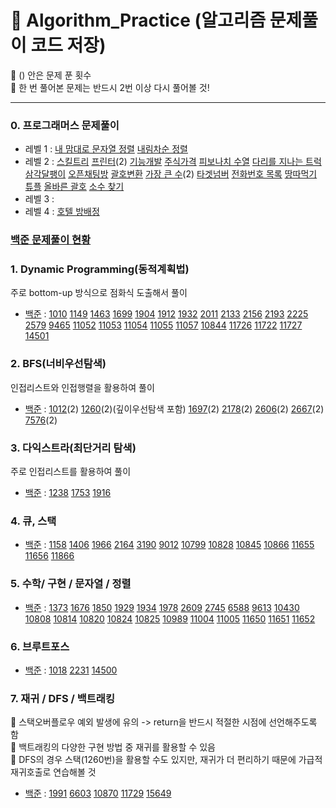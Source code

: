 # 📃 Algorithm_Practice (알고리즘 문제풀이 코드 저장)
📣 () 안은 문제 푼 횟수   
📣 한 번 풀어본 문제는 반드시 2번 이상 다시 풀어볼 것!   
* * *
### 0. 프로그래머스 문제풀이
* 레벨 1 : [내 맘대로 문자열 정렬](https://github.com/junu0516/Algorithm_Practice/blob/main/Programmers_Practice/src/level1/StringSort.java) [내림차순 정렬](https://github.com/junu0516/Algorithm_Practice/blob/main/Programmers_Practice/src/level1/DescSort.java)
* 레벨 2 : [스킬트리](https://github.com/junu0516/Algorithm_Practice/blob/main/Programmers_Practice/src/level2/SkillTree.java)   [프린터](https://github.com/junu0516/Algorithm_Practice/blob/main/Programmers_Practice/src/level2/PrinterQueue.java)(2)   [기능개발](https://github.com/junu0516/Algorithm_Practice/blob/main/Programmers_Practice/src/level2/Functions.java)   [주식가격](https://github.com/junu0516/Algorithm_Practice/blob/main/Programmers_Practice/src/level2/StockPrice.java)   [피보나치 수열](https://github.com/junu0516/Algorithm_Practice/blob/main/Programmers_Practice/src/level2/Fibonacci.java)   [다리를 지나는 트럭](https://github.com/junu0516/Algorithm_Practice/blob/main/Programmers_Practice/src/level2/PassingTrucks.java)  [삼각달팽이](https://github.com/junu0516/Algorithm_Practice/blob/main/Programmers_Practice/src/level2/Triangle.java)  [오픈채팅방](https://github.com/junu0516/Algorithm_Practice/blob/main/Programmers_Practice/src/level2/Chatting.java) [괄호변환](https://github.com/junu0516/Algorithm_Practice/blob/main/Programmers_Practice/src/level2/Braket.java)  [가장 큰 수](https://github.com/junu0516/Algorithm_Practice/blob/main/Programmers_Practice/src/level2/BiggestNumber.java)(2)   [타겟넘버](https://github.com/junu0516/Algorithm_Practice/blob/main/Programmers_Practice/src/level2/TargetNumber.java)   [전화번호 목록](https://github.com/junu0516/Algorithm_Practice/blob/main/Programmers_Practice/src/level2/PhoneNumber.java)   [땅따먹기](https://github.com/junu0516/Algorithm_Practice/blob/main/Programmers_Practice/src/level2/GroundPicking.java)   [튜플](https://github.com/junu0516/Algorithm_Practice/blob/main/Programmers_Practice/src/level2/Tuple.java)   [올바른 괄호](https://github.com/junu0516/Algorithm_Practice/blob/main/Programmers_Practice/src/level2/VPS.java)   [소수 찾기](https://github.com/junu0516/Algorithm_Practice/blob/main/Programmers_Practice/src/level2/PrimeNumber.java)  
* 레벨 3 : 
* 레벨 4 : [호텔 방배정](https://github.com/junu0516/Algorithm_Practice/blob/main/Programmers_Practice/src/level4/HotelBooking.java)
     
### [백준 문제풀이 현황](https://www.acmicpc.net/user/junu0516)
### 1. Dynamic Programming(동적계획법)
주로 bottom-up 방식으로 점화식 도출해서 풀이
* [백준](https://github.com/junu0516/Algorithm_Practice/tree/main/Dynamic_Programming/src/baekjoon) : [1010](https://github.com/junu0516/Algorithm_Practice/blob/main/Dynamic_Programming/src/baekjoon/Boj_1010.java) [1149](https://github.com/junu0516/Algorithm_Practice/blob/main/Dynamic_Programming/src/baekjoon/Boj_1149.java) [1463](https://github.com/junu0516/Algorithm_Practice/blob/main/Dynamic_Programming/src/baekjoon/Boj_1463.java) [1699](https://github.com/junu0516/Algorithm_Practice/blob/main/Dynamic_Programming/src/baekjoon/Boj_1699.java) [1904](https://github.com/junu0516/Algorithm_Practice/blob/main/Dynamic_Programming/src/baekjoon/Boj_1904.java) [1912](https://github.com/junu0516/Algorithm_Practice/blob/main/Dynamic_Programming/src/baekjoon/Boj_1912.java) [1932](https://github.com/junu0516/Algorithm_Practice/blob/main/Dynamic_Programming/src/baekjoon/Boj_1932.java) [2011](https://github.com/junu0516/Algorithm_Practice/blob/main/Dynamic_Programming/src/baekjoon/Boj_2011.java) [2133](https://github.com/junu0516/Algorithm_Practice/blob/main/Dynamic_Programming/src/baekjoon/Boj_2133.java) [2156](https://github.com/junu0516/Algorithm_Practice/blob/main/Dynamic_Programming/src/baekjoon/Boj_2156.java) [2193](https://github.com/junu0516/Algorithm_Practice/blob/main/Dynamic_Programming/src/baekjoon/Boj_2193.java) [2225](https://github.com/junu0516/Algorithm_Practice/blob/main/Dynamic_Programming/src/baekjoon/Boj_2225.java) [2579](https://github.com/junu0516/Algorithm_Practice/blob/main/Dynamic_Programming/src/baekjoon/Boj_2579.java) [9465](https://github.com/junu0516/Algorithm_Practice/blob/main/Dynamic_Programming/src/baekjoon/Boj_9465.java) [11052](https://github.com/junu0516/Algorithm_Practice/blob/main/Dynamic_Programming/src/baekjoon/Boj_11052.java) [11053](https://github.com/junu0516/Algorithm_Practice/blob/main/Dynamic_Programming/src/baekjoon/Boj_11053.java) [11054](https://github.com/junu0516/Algorithm_Practice/blob/main/Dynamic_Programming/src/baekjoon/Boj_11054.java) [11055](https://github.com/junu0516/Algorithm_Practice/blob/main/Dynamic_Programming/src/baekjoon/Boj_11055.java) [11057](https://github.com/junu0516/Algorithm_Practice/blob/main/Dynamic_Programming/src/baekjoon/Boj_11057.java) [10844](https://github.com/junu0516/Algorithm_Practice/blob/main/Dynamic_Programming/src/baekjoon/Boj_10844.java) [11726](https://github.com/junu0516/Algorithm_Practice/blob/main/Dynamic_Programming/src/baekjoon/Boj_11726.java) [11722](https://github.com/junu0516/Algorithm_Practice/blob/main/Dynamic_Programming/src/baekjoon/Boj_11722.java) [11727](https://github.com/junu0516/Algorithm_Practice/blob/main/Dynamic_Programming/src/baekjoon/Boj_11727.java) [14501](https://github.com/junu0516/Algorithm_Practice/blob/main/Dynamic_Programming/src/baekjoon/Boj_14501.java)   
### 2. BFS(너비우선탐색)
인접리스트와 인접행렬을 활용하여 풀이
* [백준](https://github.com/junu0516/Algorithm_Practice/tree/main/Breadth_First_Search/src/baekjoon) : [1012](https://github.com/junu0516/Algorithm_Practice/blob/main/Breadth_First_Search/src/baekjoon/Boj_1012.java)(2) [1260](https://github.com/junu0516/Algorithm_Practice/blob/main/Breadth_First_Search/src/baekjoon/Boj_1260.java)(2)(깊이우선탐색 포함) [1697](https://github.com/junu0516/Algorithm_Practice/blob/main/Breadth_First_Search/src/baekjoon/Boj_1697.java)(2) [2178](https://github.com/junu0516/Algorithm_Practice/blob/main/Breadth_First_Search/src/baekjoon/Boj_2178.java)(2) [2606](https://github.com/junu0516/Algorithm_Practice/blob/main/Breadth_First_Search/src/baekjoon/Boj_2606.java)(2) [2667](https://github.com/junu0516/Algorithm_Practice/blob/main/Breadth_First_Search/src/baekjoon/Boj_2667.java)(2) [7576](https://github.com/junu0516/Algorithm_Practice/blob/main/Breadth_First_Search/src/baekjoon/Boj_7576.java)(2)   
### 3. 다익스트라(최단거리 탐색)   
주로 인접리스트를 활용하여 풀이   
* [백준](https://github.com/junu0516/Algorithm_Practice/tree/main/Dijkstra/src/baekjoon) : [1238](https://github.com/junu0516/Algorithm_Practice/blob/main/Dijkstra/src/baekjoon/Boj_1238.java) [1753](https://github.com/junu0516/Algorithm_Practice/blob/main/Dijkstra/src/baekjoon/Boj_1753.java) [1916](https://github.com/junu0516/Algorithm_Practice/blob/main/Dijkstra/src/baekjoon/Boj_1916.java)
### 4. 큐, 스택   
* [백준](https://github.com/junu0516/Algorithm_Practice/tree/main/Queue&Stack/src/baekjoon) : [1158](https://github.com/junu0516/Algorithm_Practice/tree/main/Queue&Stack/src/baekjoon/Boj_1158.java) [1406](https://github.com/junu0516/Algorithm_Practice/tree/main/Queue&Stack/src/baekjoon/Boj_1406.java) [1966](https://github.com/junu0516/Algorithm_Practice/tree/main/Queue&Stack/src/baekjoon/Boj_1966.java) [2164](https://github.com/junu0516/Algorithm_Practice/tree/main/Queue&Stack/src/baekjoon/Boj_2164.java) [3190](https://github.com/junu0516/Algorithm_Practice/tree/main/Queue&Stack/src/baekjoon/Boj_3190.java) [9012](https://github.com/junu0516/Algorithm_Practice/tree/main/Queue&Stack/src/baekjoon/Boj_9012.java) [10799](https://github.com/junu0516/Algorithm_Practice/tree/main/Queue&Stack/src/baekjoon/Boj_10799.java) [10828](https://github.com/junu0516/Algorithm_Practice/tree/main/Queue&Stack/src/baekjoon/Boj_10828.java) [10845](https://github.com/junu0516/Algorithm_Practice/tree/main/Queue&Stack/src/baekjoon/Boj_10845.java) [10866](https://github.com/junu0516/Algorithm_Practice/tree/main/Queue&Stack/src/baekjoon/Boj_10866.java) [11655](https://github.com/junu0516/Algorithm_Practice/blob/main/Others/src/baekjoon/Boj_11655.java) [11656](https://github.com/junu0516/Algorithm_Practice/blob/main/Others/src/baekjoon/Boj_11656.java) [11866](https://github.com/junu0516/Algorithm_Practice/tree/main/Queue&Stack/src/baekjoon/Boj_11866.java)    
### 5. 수학/ 구현 / 문자열 / 정렬   
* [백준](https://github.com/junu0516/Algorithm_Practice/tree/main/Others/src/baekjoon) : [1373](https://github.com/junu0516/Algorithm_Practice/blob/main/Others/src/baekjoon/Boj_1373.java) [1676](https://github.com/junu0516/Algorithm_Practice/blob/main/Others/src/baekjoon/Boj_1676.java) [1850](https://github.com/junu0516/Algorithm_Practice/blob/main/Others/src/baekjoon/Boj_1850.java) [1929](https://github.com/junu0516/Algorithm_Practice/blob/main/Others/src/baekjoon/Boj_1929.java) [1934](https://github.com/junu0516/Algorithm_Practice/blob/main/Others/src/baekjoon/Boj_1934.java) [1978](https://github.com/junu0516/Algorithm_Practice/blob/main/Others/src/baekjoon/Boj_1978.java) [2609](https://github.com/junu0516/Algorithm_Practice/blob/main/Others/src/baekjoon/Boj_2609.java) [2745](https://github.com/junu0516/Algorithm_Practice/blob/main/Others/src/baekjoon/Boj_2745.java) [6588](https://github.com/junu0516/Algorithm_Practice/blob/main/Others/src/baekjoon/Boj_6588.java) [9613](https://github.com/junu0516/Algorithm_Practice/blob/main/Others/src/baekjoon/Boj_9613.java) [10430](https://github.com/junu0516/Algorithm_Practice/blob/main/Others/src/baekjoon/Boj_10430.java) [10808](https://github.com/junu0516/Algorithm_Practice/blob/main/Others/src/baekjoon/Boj_10808.java) [10814](https://github.com/junu0516/Algorithm_Practice/blob/main/Others/src/baekjoon/Boj_10814.java) [10820](https://github.com/junu0516/Algorithm_Practice/blob/main/Others/src/baekjoon/Boj_10820.java) [10824](https://github.com/junu0516/Algorithm_Practice/blob/main/Others/src/baekjoon/Boj_10824.java) [10825](https://github.com/junu0516/Algorithm_Practice/blob/main/Others/src/baekjoon/Boj_10825.java) [10989](https://github.com/junu0516/Algorithm_Practice/blob/main/Others/src/baekjoon/Boj_10989.java) [11004](https://github.com/junu0516/Algorithm_Practice/blob/main/Others/src/baekjoon/Boj_11004.java) [11005](https://github.com/junu0516/Algorithm_Practice/blob/main/Others/src/baekjoon/Boj_11005.java) [11650](https://github.com/junu0516/Algorithm_Practice/blob/main/Others/src/baekjoon/Boj_11650.java) [11651](https://github.com/junu0516/Algorithm_Practice/blob/main/Others/src/baekjoon/Boj_11651.java) [11652](https://github.com/junu0516/Algorithm_Practice/blob/main/Others/src/baekjoon/Boj_11652.java)    
### 6. 브루트포스
* [백준](https://github.com/junu0516/Algorithm_Practice/tree/main/BruteForce/src/baekjoon) : [1018](https://github.com/junu0516/Algorithm_Practice/tree/main/BruteForce/src/baekjoon/Boj_1018.java) [2231](https://github.com/junu0516/Algorithm_Practice/tree/main/BruteForce/src/baekjoon/Boj_2231.java)  [14500](https://github.com/junu0516/Algorithm_Practice/tree/main/BruteForce/src/baekjoon/Boj_14500.java)
### 7. 재귀 / DFS / 백트래킹
📝 스택오버플로우 예외 발생에 유의 -> return을 반드시 적절한 시점에 선언해주도록 함   
📝 백트래킹의 다양한 구현 방법 중 재귀를 활용할 수 있음   
📝 DFS의 경우 스택(1260번)을 활용할 수도 있지만, 재귀가 더 편리하기 때문에 가급적 재귀호출로 연습해볼 것   
* [백준](https://github.com/junu0516/Algorithm_Practice/blob/main/Recursion/src/baekjoon) : [1991](https://github.com/junu0516/Algorithm_Practice/blob/main/Recursion/src/baekjoon/Boj_1991.java) [6603](https://github.com/junu0516/Algorithm_Practice/blob/main/Recursion/src/baekjoon/Boj_6603.java) [10870](https://github.com/junu0516/Algorithm_Practice/blob/main/Recursion/src/baekjoon/Boj_10870.java) [11729](https://github.com/junu0516/Algorithm_Practice/blob/main/Recursion/src/baekjoon/Boj_11729.java) [15649](https://github.com/junu0516/Algorithm_Practice/blob/main/Recursion/src/baekjoon/Boj_15649.java)